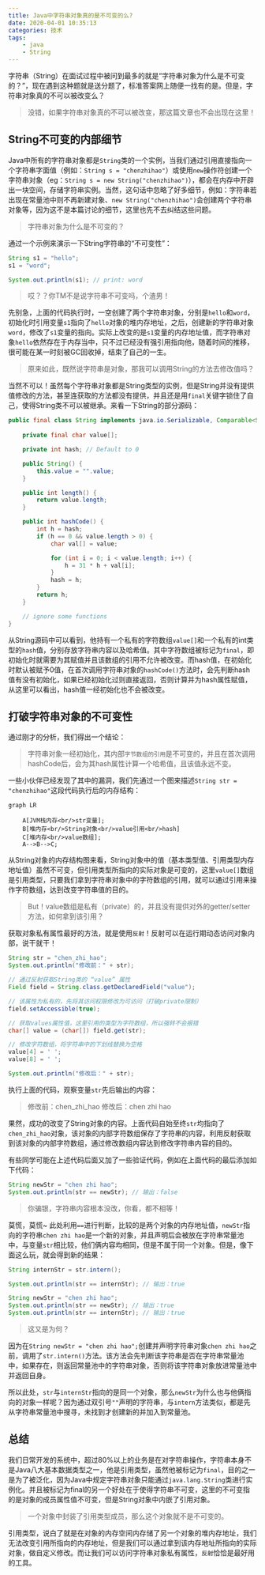 ```yaml
---
title: Java中字符串对象真的是不可变的么?
date: 2020-04-01 10:35:13
categories: 技术
tags:
    - java
    - String
---
```

字符串（String）在面试过程中被问到最多的就是“字符串对象为什么是不可变的？”，现在遇到这种题就是送分题了，标准答案网上随便一找有的是。但是，字符串对象真的不可以被改变么？

<!--more-->
> 没错，如果字符串对象真的不可以被改变，那这篇文章也不会出现在这里！

## String不可变的内部细节
Java中所有的字符串对象都是`String`类的一个实例，当我们通过引用直接指向一个字符串字面值（例如：`String s = "chenzhihao"`）或使用`new`操作符创建一个字符串对象（eg：`String s = new String("chenzhihao")`），都会在内存中开辟出一块空间，存储字符串实例。当然，这句话中忽略了好多细节，例如：字符串若出现在常量池中则不再新建对象、`new String("chenzhihao")`会创建两个字符串对象等，因为这不是本篇讨论的细节，这里也先不去纠结这些问题。
> 字符串对象为什么是不可变的？

通过一个示例来演示一下String字符串的“不可变性”：
```java
String s1 = "hello";
s1 = "word";

System.out.println(s1); // print: word
```
> 哎？？你TM不是说字符串不可变吗，个渣男！

先别急，上面的代码执行时，一空创建了两个字符串对象，分别是`hello`和`word`，初始化时引用变量`s1`指向了`hello`对象的堆内存地址，之后，创建新的字符串对象`word`，修改了`s1`变量的指向。实际上改变的是`s1`变量的内存地址值，而字符串对象`hello`依然存在于内存当中，只不过已经没有强引用指向他，随着时间的推移，很可能在某一时刻被GC回收掉，结束了自己的一生。

> 原来如此，既然说字符串是对象，那我可以调用String的方法去修改值吗？

当然不可以！虽然每个字符串对象都是String类型的实例，但是String并没有提供值修改的方法，甚至连获取的方法都没有提供，并且还是用`final`关键字锁住了自己，使得String类不可以被继承。来看一下String的部分源码：
```java
public final class String implements java.io.Serializable, Comparable<String>, CharSequence {
   
    private final char value[];

    private int hash; // Default to 0

    public String() {
        this.value = "".value;
    }

    public int length() {
        return value.length;
    }

    public int hashCode() {
        int h = hash;
        if (h == 0 && value.length > 0) {
            char val[] = value;

            for (int i = 0; i < value.length; i++) {
                h = 31 * h + val[i];
            }
            hash = h;
        }
        return h;
    }

    // ignore some functions
}
```
从String源码中可以看到，他持有一个私有的字符数组`value[]`和一个私有的int类型的`hash`值，分别存放字符串内容以及哈希值。其中字符数组被标记为`final`，即初始化时就需要为其赋值并且该数组的引用不允许被改变。而hash值，在初始化时默认被赋予0值，在首次调用字符串对象的`hashCode()`方法时，会先判断hash值有没有初始化，如果已经初始化过则直接返回，否则计算并为hash属性赋值，从这里可以看出，hash值一经初始化也不会被改变。

## 打破字符串对象的不可变性
通过刚才的分析，我们得出一个结论：
> 字符串对象一经初始化，其内部`字节数组的引用`是不可变的，并且在首次调用hashCode后，会为其hash属性计算一个哈希值，且该值永远不变。

一些小伙伴已经发现了其中的漏洞，我们先通过一个图来描述`String str = "chenzhihao"`这段代码执行后的内存结构：

```mermaid
graph LR

    A[JVM栈内存<br/>str变量];
    B[堆内存<br/>String对象<br/>value引用<br/>hash]
    C[堆内存<br/>value数组];
    A-->B-->C;
```

从String对象的内存结构图来看，String对象中的值（基本类型值、引用类型内存地址值）虽然不可变，但引用类型所指向的实际对象是可变的，这里`value[]`数组是引用类型，只要我们拿到字符串对象中的字符数组的引用，就可以通过引用来操作字符数组，达到改变字符串值的目的。

> But！value数组是私有（private）的，并且没有提供对外的getter/setter方法，如何拿到该引用？

获取对象私有属性最好的方法，就是使用`反射`！反射可以在运行期动态访问对象内部，说干就干！

```java
String str = "chen_zhi_hao";
System.out.println("修改前：" + str);

// 通过反射获取String类的 “value” 属性
Field field = String.class.getDeclaredField("value");

// 该属性为私有的，先将其访问权限修改为可访问（打破private限制）
field.setAccessible(true);

// 获取values属性值，这里引用的类型为字符数组，所以强转不会报错
char[] value = (char[]) field.get(str);

// 修改字符数组，将字符串中的下划线替换为空格
value[4] = ' ';
value[8] = ' ';

System.out.println("修改后：" + str);
```
执行上面的代码，观察变量`str`先后输出的内容：
> 修改前：chen_zhi_hao
> 修改后：chen zhi hao

果然，成功的改变了String对象的内容。上面代码自始至终`str`均指向了`chen_zhi_hao`对象，该对象的内部字符数组保存了字符串的内容，利用反射获取到该对象的内部字符数组，通过修改数组内容达到修改字符串内容的目的。

有些同学可能在上述代码后面又加了一些验证代码，例如在上面代码的最后添加如下代码：
```java
String newStr = "chen zhi hao";
System.out.println(str == newStr); // 输出：false
```

> 你骗银，字符串内容根本没改，你看，都不相等！

莫慌，莫慌~ 此处利用`==`进行判断，比较的是两个对象的内存地址值，`newStr`指向的字符串`chen zhi hao`是一个新的对象，并且声明后会被放在字符串常量池中，与变量`str`相比较，他们俩内容均相同，但是不属于同一个对象。但是，像下面这么玩，就会得到新的结果：
```java
String internStr = str.intern();

System.out.println(str == internStr); // 输出：true

String newStr = "chen zhi hao";
System.out.println(str == newStr); // 输出：true
System.out.println(str == internStr); // 输出：true
```

> 这又是为何？

因为在`String newStr = "chen zhi hao";`创建并声明字符串对象`chen zhi hao`之前，调用了`str.intern()`方法。该方法会先判断该字符串是否在字符串常量池中，如果存在，则返回常量池中的字符串对象，否则将该字符串对象放进常量池中并返回自身。

所以此处，`str`与`internStr`指向的是同一个对象，那么`newStr`为什么也与他俩指向的对象一样呢？因为通过双引号`""`声明的字符串，与`intern`方法类似，都是先从字符串常量池中搜寻，未找到才创建新的并加入到常量池。

## 总结
我们日常开发的系统中，超过80%以上的业务是在对字符串操作，字符串本身不是Java八大基本数据类型之一，他是引用类型，虽然他被标记为`final`，目的之一是为了被泛化，因为Java中规定字符串对象只能通过`java.lang.String`类进行实例化。并且被标记为final的另一个好处在于使得字符串不可变，这里的不可变指的是对象的成员属性值不可变，但是String对象中内嵌了引用对象。
> 一个对象中封装了引用类型成员，那么这个对象就不是不可变的。

引用类型，说白了就是在对象的内存空间内存储了另一个对象的堆内存地址，我们无法改变引用所指向的内存地址，但是我们可以通过拿到该内存地址所指向的实际对象，做自定义修改。而让我们可以访问字符串对象私有属性，`反射`恰恰是最好用的工具。

